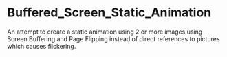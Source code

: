 # Buffered_Screen_Static_Animation
An attempt to create a static animation using 2 or more images using Screen Buffering and Page Flipping instead of direct references to pictures which causes flickering.

